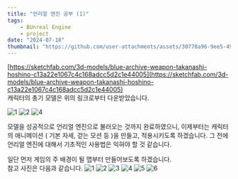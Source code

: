 ```yaml
---
title: "언리얼 엔진 공부 (1)"
tags:
    - BUnreal Engine
    - project
date: "2024-07-18"
thumbnail: "https://github.com/user-attachments/assets/30778a96-9ee5-49f2-94e5-5e599dacf110"
---
```


[https://sketchfab.com/3d-models/blue-archive-weapon-takanashi-hoshino-c13a22e1067c4c168adcc5d2c1e44005](https://sketchfab.com/3d-models/blue-archive-weapon-takanashi-hoshino-c13a22e1067c4c168adcc5d2c1e44005)  
캐릭터의 총기 모델은 위의 링크로부터 다운받았습니다.  

![1](https://github.com/user-attachments/assets/814040b0-ae35-485e-96d0-ea46069659fe)
![2](https://github.com/user-attachments/assets/71547063-8983-48ef-9964-1ba9dca0c55d)
![4](https://github.com/user-attachments/assets/f233dd71-84d4-4ab4-8d58-1c3aea6bf95c)

모델을 성공적으로 언리얼 엔진으로 불러오는 것까지 완료하였으니, 이제부터는 캐릭터의 애니메이션 ( 기본 자세, 걷는 모션 등 )을 만들고, 적용시키도록 하겠습니다. 그 전에 언리얼 엔진에 대해서 기초적인 사용법은 익혀야 할 것 같습니다.  

일단 먼저 게임의 주 배경이 될 맵부터 만들어보도록 하겠습니다.  
참고 사진은 다음과 같습니다. 
![1](https://github.com/user-attachments/assets/6c661e9b-e1b1-4b81-81fe-0d634acaf286)
![2](https://github.com/user-attachments/assets/c2ce420e-7b3d-41eb-8770-2f2d6c42aa66)
![3](https://github.com/user-attachments/assets/cd0976ea-8359-4ec4-bf25-d72b050c01ca)
![4](https://github.com/user-attachments/assets/b8bf740f-8058-4739-adfd-d064daffebb3)
![5](https://github.com/user-attachments/assets/4eed3328-9f36-41c4-a7d8-198d0dad5f86)
![6](https://github.com/user-attachments/assets/d930ffa2-3323-445f-81ec-57df0366514a)


